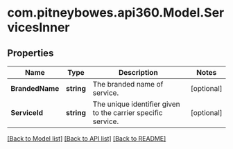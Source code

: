 # com.pitneybowes.api360.Model.ServicesInner

## Properties

Name | Type | Description | Notes
------------ | ------------- | ------------- | -------------
**BrandedName** | **string** | The branded name of service. | [optional] 
**ServiceId** | **string** | The unique identifier given to the carrier specific service. | [optional] 

[[Back to Model list]](../../README.md#documentation-for-models) [[Back to API list]](../../README.md#documentation-for-api-endpoints) [[Back to README]](../../README.md)

